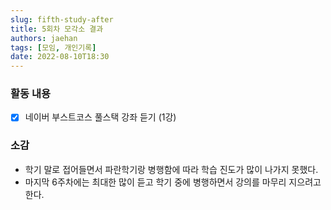 ```yaml
---
slug: fifth-study-after
title: 5회차 모각소 결과
authors: jaehan
tags: [모임, 개인기록]
date: 2022-08-10T18:30
---
```


### 활동 내용

- [x] 네이버 부스트코스 풀스택 강좌 듣기 (1강)

### 소감

- 학기 말로 접어들면서 파란학기랑 병행함에 따라 학습 진도가 많이 나가지 못했다.
- 마지막 6주차에는 최대한 많이 듣고 학기 중에 병행하면서 강의를 마무리 지으려고 한다.

